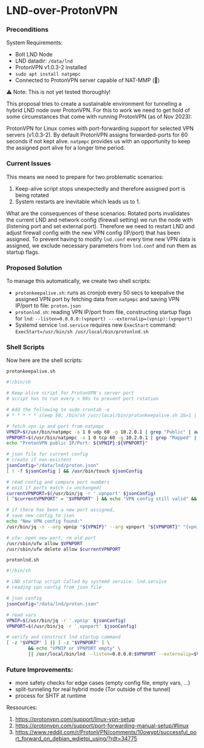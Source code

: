 # LND-over-ProtonVPN

### Preconditions
System Requirements:
- Bolt LND Node
- LND datadir: `/data/lnd`
- ProtonVPN v1.0.3-2 installed
- `sudo apt install natpmpc`
- Connected to ProtonVPN server capable of NAT-MMP (🔁)

⚠️ Note: This is not yet tested thoroughly!

This proposal tries to create a sustainable environment for tunneling a hybrid LND node over ProtonVPN.
For this to work we need to get hold of some circumstances that come with running ProtonVPN (as of Nov 2023):

ProtonVPN for Linux comes with port-forwarding support for selected VPN servers (v1.0.3-2). By default ProtonVPN assigns forwarded-ports for 60 seconds if not kept alive. `natpmpc` provides us with an opportunity to keep the assigned port alive for a longer time period.

### Current Issues
This means we need to prepare for two problematic scenarios:
1) Keep-alive script stops unexpectedly and therefore assigned port is being rotated
2) System restarts are inevitable which leads us to 1.

What are the consequences of these scenarios:
Rotated ports invalidates the current LND and network config (firewall setting) we run the node with (listening port and set external port). Therefore we need to restart LND and adjust firewall config with the new VPN config (IP/port) that has been assigned. To prevent having to modify `lnd.conf` every time new VPN data is assigned, we exclude necessary parameters from `lnd.conf` and run them as startup flags.

### Proposed Solution
To manage this automatically, we create two shell scripts: 
- `protonkeepalive.sh`: runs as cronjob every 50 secs to keepalive the assigned VPN port by fetching data from `natpmpc` and saving VPN IP/port to file: `proton.json`
- `protonlnd.sh`: reading VPN IP/port from file, constructing startup flags for `lnd`: `--listen=0.0.0.0:(vpnport) ---externalip=(vpnip):(vpnport)`
- Systemd service `lnd.service` requires new `ExecStart` command: `ExecStart=/usr/bin/sh /usr/local/bin/protonlnd.sh`

### Shell Scripts
Now here are the shell scripts:

`protonkeepalive.sh`
```sh
#!/bin/sh

# Keep-alive script for ProtonVPN's server port
# script has to run every < 60s to prevent port rotation

# Add the following to sudo crontab -e
# * * * * * sleep 50; /bin/sh /usr/local/bin/protonkeepalive.sh 2&>1 | /usr/bin/logger -t protonvpn

# fetch vpn ip and port from natpmpc
VPNIP=$(/usr/bin/natpmpc -a 1 0 udp 60 -g 10.2.0.1 | grep "Public" | awk '{ print $5 }')
VPNPORT=$(/usr/bin/natpmpc -a 1 0 tcp 60 -g 10.2.0.1 | grep "Mapped" | awk '{ print $4 }')
echo "ProtonVPN public IP/Port: ${VPNIP}:${VPNPORT}"

# json file for current config
# create if non-existent
jsonConfig="/data/lnd/proton.json"
[ ! -f $jsonConfig ] && /usr/bin/touch $jsonConfig

# read config and compare port numbers
# exit if ports match (= unchanged)
currentVPNPORT=$(/usr/bin/jq -r '.vpnport' $jsonConfig)
[ "$currentVPNPORT" = "$VPNPORT" ] && echo "VPN config still valid" && exit 1

# if there has been a new port assigned,
# save new config to json
echo "New VPN config found:"
/usr/bin/jq -n --arg vpnip "${VPNIP}" --arg vpnport "${VPNPORT}" "{vpnip: \"${VPNIP}\", vpnport: \"${VPNPORT}\"}" | /usr/bin/tee $jsonConfig

# ufw: open new port, rm old port
/usr/sbin/ufw allow $VPNPORT
/usr/sbin/ufw delete allow $currentVPNPORT

```

`protonlnd.sh`
```sh
#!/bin/sh

# LND startup script called by systemd service: lnd.service
# reading vpn config from json file

# json config
jsonConfig="/data/lnd/proton.json"

# read vars
VPNIP=$(/usr/bin/jq -r '.vpnip' $jsonConfig)
VPNPORT=$(/usr/bin/jq -r '.vpnport' $jsonConfig)

# verify and construct lnd startup command
[ -z "$VPNIP" ] || [ -z "$VPNPORT" ] \
        && echo "VPNIP or VPNPORT empty" \
        || /usr/local/bin/lnd --listen=0.0.0.0:$VPNPORT --externalip=$VPNIP:$VPNPORT

```

### Future Improvements:
- more safety checks for edge cases (empty config file, empty vars, ...)
- split-tunneling for real hybrid mode (Tor outside of the tunnel)
- process for SHTF at runtime

Ressources:
1. https://protonvpn.com/support/linux-vpn-setup
2. https://protonvpn.com/support/port-forwarding-manual-setup/#linux
3. https://www.reddit.com/r/ProtonVPN/comments/10owypt/successful_port_forward_on_debian_wdietpi_using/?rdt=34775
